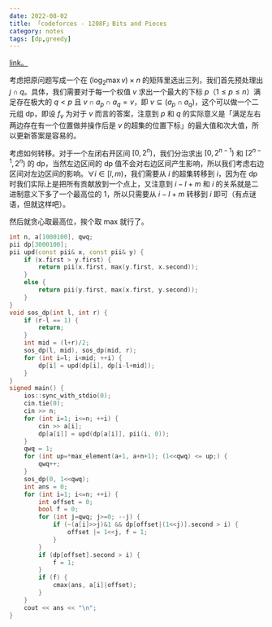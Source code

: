 ```yaml
---
date: 2022-08-02
title: 「codeforces - 1208F」Bits and Pieces
category: notes
tags: [dp,greedy]
---
```


[link。](http://codeforces.com/problemset/problem/1208/F)

考虑把原问题写成一个在 $\left(\log_2 \max v \right) \times n$ 的矩阵里选出三列，我们首先预处理出 $j \cap q$。具体，我们需要对于每一个权值 $v$ 求出一个最大的下标 $p$（$1 \leqslant p \leqslant n$）满足存在极大的 $q < p$ 且 $v \cap a_p \cap a_q = v$，即 $v \subseteq \left(a_p \cap a_q\right)$，这个可以做一个二元组 dp，即设 $f_v$ 为对于 $v$ 而言的答案，注意到 $p$ 和 $q$ 的实际意义是「满足左右两边存在有一个位置做并操作后是 $v$ 的超集的位置下标」的最大值和次大值，所以更新答案是容易的。

考虑如何转移。对于一个左闭右开区间 $[0, 2^n)$，我们分治求出 $[0, 2^{n-1})$ 和 $[2^{n-1}, 2^n)$ 的 dp，当然左边区间的 dp 值不会对右边区间产生影响，所以我们考虑右边区间对左边区间的影响。$\forall i \in [l, m)$，我们需要从 $i$ 的超集转移到 $i$，因为在 dp 时我们实际上是把所有贡献放到一个点上，又注意到 $i-l+m$ 和 $i$ 的关系就是二进制意义下多了一个最高位的 $1$，所以只需要从 $i-l+m$ 转移到 $i$ 即可（有点谜语，但就这样吧）。

然后就贪心取最高位，挨个取 max 就行了。

```cpp
int n, a[1000100], qwq;
pii dp[3000100];
pii upd(const pii& x, const pii& y) {
    if (x.first > y.first) {
        return pii(x.first, max(y.first, x.second));
    }
    else {
        return pii(y.first, max(x.first, y.second));
    }
}
void sos_dp(int l, int r) {
    if (r-l == 1) {
        return;
    }
    int mid = (l+r)/2;
    sos_dp(l, mid), sos_dp(mid, r);
    for (int i=l; i<mid; ++i) {
        dp[i] = upd(dp[i], dp[i-l+mid]);
    }
}
signed main() {
    ios::sync_with_stdio(0);
    cin.tie(0);
    cin >> n;
    for (int i=1; i<=n; ++i) {
        cin >> a[i];
        dp[a[i]] = upd(dp[a[i]], pii(i, 0));
    }
    qwq = 1;
    for (int up=*max_element(a+1, a+n+1); (1<<qwq) <= up;) {
        qwq++;
    }
    sos_dp(0, 1<<qwq);
    int ans = 0;
    for (int i=1; i<=n; ++i) {
        int offset = 0;
        bool f = 0;
        for (int j=qwq; j>=0; --j) {
            if (~(a[i]>>j)&1 && dp[offset|(1<<j)].second > i) {
                offset |= 1<<j, f = 1;
            }
        }
        if (dp[offset].second > i) {
            f = 1;
        }
        if (f) {
            cmax(ans, a[i]|offset);
        }
    }
    cout << ans << "\n";
}
```
    